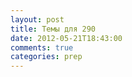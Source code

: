```yaml
---
layout: post
title: Темы для 290
date: 2012-05-21T18:43:00
comments: true
categories: prep
---
```


